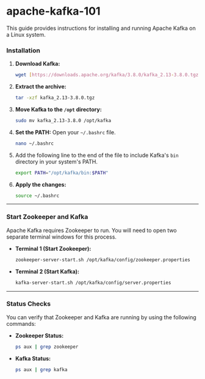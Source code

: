 # apache-kafka-101

This guide provides instructions for installing and running Apache Kafka on a Linux system.

### Installation

1.  **Download Kafka:**
    ```sh
    wget [https://downloads.apache.org/kafka/3.8.0/kafka_2.13-3.8.0.tgz](https://downloads.apache.org/kafka/3.8.0/kafka_2.13-3.8.0.tgz)
    ```
2.  **Extract the archive:**
    ```sh
    tar -xzf kafka_2.13-3.8.0.tgz
    ```
3.  **Move Kafka to the `/opt` directory:**
    ```sh
    sudo mv kafka_2.13-3.8.0 /opt/kafka
    ```
4.  **Set the PATH:**
    Open your `~/.bashrc` file.
    ```sh
    nano ~/.bashrc
    ```
5.  Add the following line to the end of the file to include Kafka's `bin` directory in your system's PATH.
    ```sh
    export PATH="/opt/kafka/bin:$PATH"
    ```
6.  **Apply the changes:**
    ```sh
    source ~/.bashrc
    ```

---

### Start Zookeeper and Kafka

Apache Kafka requires Zookeeper to run. You will need to open two separate terminal windows for this process.

* **Terminal 1 (Start Zookeeper):**
    ```sh
    zookeeper-server-start.sh /opt/kafka/config/zookeeper.properties
    ```
* **Terminal 2 (Start Kafka):**
    ```sh
    kafka-server-start.sh /opt/kafka/config/server.properties
    ```

---

### Status Checks

You can verify that Zookeeper and Kafka are running by using the following commands:

* **Zookeeper Status:**
    ```sh
    ps aux | grep zookeeper
    ```
* **Kafka Status:**
    ```sh
    ps aux | grep kafka
    ```